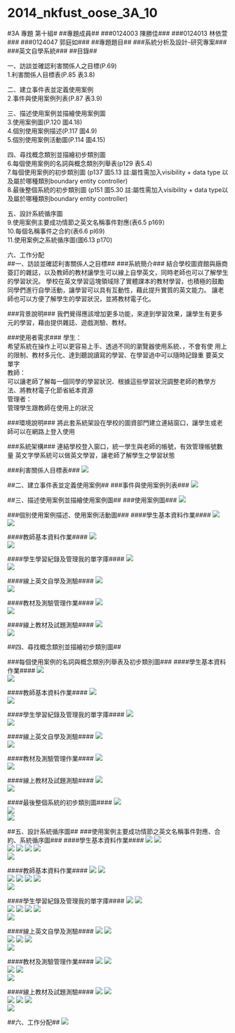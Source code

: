 2014_nkfust_oose_3A_10
======================
#3A 專題 第十組#
##專題成員##
###0124003 陳勝佳###
###0124013 林依萱###
###0124047 郭庭如###
##專題題目##
###系統分析及設計-研究專案###
###英文自學系統###
##目錄##
<p>一、訪談並確認利害關係人之目標(P.69)<br>
1.利害關係人目標表(P.85 表3.8)<br>
<p>二、建立事件表並定義使用案例<br>
	2.事件與使用案例列表(P.87 表3.9)<br>
<p>三、描述使用案例並描繪使用案例圖<br>
	3.使用案例圖(P.120 圖4.18)<br>
4.個別使用案例描述(P.117 圖4.9)<br>
5.個別使用案例活動圖(P.114 圖4.15)<br>
<p>四、尋找概念類別並描繪初步類別圖<br>
	6.每個使用案例的名詞與概念類別列舉表(p129 表5.4)<br>
7.每個使用案例的初步類別圖 (p137 圖5.13 註:屬性需加入visibility + data type 以及屬於哪種類別boundary entity controller)<br>
8.最後整個系統的初步類別圖 (p151 圖5.30 註:屬性需加入visibility + data type以及屬於哪種類別boundary entity controller)<br>
<p>五、設計系統循序圖<br>
9.使用案例主要成功情節之英文名稱事件對應(表6.5 p169）<br>
10.每個名稱事件之合約(表6.6 pl69)<br>
11.使用案例之系統循序圖(圖6.13 p170)<br>
<p>六、工作分配<br>
##一、訪談並確認利害關係人之目標##
###系統簡介###
結合學校圖資館與廠商簽訂的雜誌，以及教師的教材讓學生可以線上自學英文，同時老師也可以了解學生的學習狀況。
學校在英文學習這塊領域除了實體課本的教材學習，也積極的鼓勵同學們進行自學活動，讓學習可以具有互動性，藉此提升實質的英文能力。
讓老師也可以方便了解學生的學習狀況，並將教材電子化。

###背景說明###
我們覺得應該增加更多功能，來達到學習效果，讓學生有更多元的學習，藉由提供雜誌、遊戲測驗、教材。

###使用者需求###
學生：<br>希望系統在操作上可以更容易上手、透過不同的瀏覽器使用系統、，不會有使	用上的限制、教材多元化、達到聽說讀寫的學習、在學習過中可以隨時記錄重	要英文單字<br>
教師：<br>可以讓老師了解每一個同學的學習狀況、根據這些學習狀況調整老師的教學方	法、將教材電子化節省紙本資源<br>
管理者：<br>管理學生跟教師在使用上的狀況

###環境說明###
將此套系統架設在學校的圖資部門建立連結窗口，讓學生或老師可以在網路上登入使用

###系統架構###
連結學校登入窗口，統一學生與老師的帳號，有效管理帳號數量
英文字學系統可以做英文學習，讓老師了解學生之學習狀態

###利害關係人目標表###
<img src="https://flic.kr/p/oZLpEU" /><br>

##二、建立事件表並定義使用案例##
###事件與使用案例列表###
<img src="/img/2.png" /><br>

##三、描述使用案例並描繪使用案例圖##
###使用案例圖###
<img src="/img/3.png" /><br>

###個別使用案例描述、使用案例活動圖###
####學生基本資料作業####
<img src="/img/4.png" /><br>
<img src="/img/5.png" /><br>

####教師基本資料作業####
<img src="/img/6.png" /><br>
<img src="/img/7.png" /><br>

####學生學習紀錄及管理我的單字庫####
<img src="/img/8.png" /><br>
<img src="/img/9.png" /><br>

####線上英文自學及測驗####
<img src="/img/10.png" /><br>
<img src="/img/11.png" /><br>

####教材及測驗管理作業####
<img src="/img/12.png" /><br>
<img src="/img/13.png" /><br>

####線上教材及試題測驗####
<img src="/img/14.png" /><br>
<img src="/img/15.png" /><br>

##四、尋找概念類別並描繪初步類別圖##

###每個使用案例的名詞與概念類別列舉表及初步類別圖###
####學生基本資料作業####
<img src="/img/16.png" /><br>
<img src="/img/17.png" /><br>

####教師基本資料作業####
<img src="/img/18.png" /><br>
<img src="/img/19.png" /><br>

####學生學習紀錄及管理我的單字庫####
<img src="/img/20.png" /><br>
<img src="/img/21.png" /><br>

####線上英文自學及測驗####
<img src="/img/22.png" /><br>
<img src="/img/23.png" /><br>

####教材及測驗管理作業####
<img src="/img/24.png" /><br>
<img src="/img/25.png" /><br>

####線上教材及試題測驗####
<img src="/img/26.png" /><br>
<img src="/img/27.png" /><br>

####最後整個系統的初步類別圖####
<img src="/img/28.png" /><br>
<img src="/img/29.png" /><br>
<img src="/img/30.png" /><br>

##五、設計系統循序圖##
###使用案例主要成功情節之英文名稱事件對應、合約、系統循序圖###
####學生基本資料作業####
<img src="/img/31.png" />
<img src="/img/32.png" /><br>
<img src="/img/33.png" />
<img src="/img/34.png" />
<img src="/img/35.png" />
<img src="/img/36.png" /><br>
<img src="/img/37.png" /><br>

####教師基本資料作業####
<img src="/img/38.png" />
<img src="/img/39.png" /><br>
<img src="/img/40.png" />
<img src="/img/41.png" />
<img src="/img/42.png" />
<img src="/img/43.png" /><br>
<img src="/img/44.png" /><br>

####學生學習紀錄及管理我的單字庫####
<img src="/img/45.png" />
<img src="/img/46.png" /><br>
<img src="/img/47.png" />
<img src="/img/48.png" />
<img src="/img/49.png" />
<img src="/img/50.png" /><br>
<img src="/img/51.png" /><br>

####線上英文自學及測驗####
<img src="/img/52.png" />
<img src="/img/53.png" /><br>
<img src="/img/54.png" />
<img src="/img/55.png" />
<img src="/img/56.png" /><br>
<img src="/img/57.png" /><br>


####教材及測驗管理作業####
<img src="/img/58.png" />
<img src="/img/59.png" /><br>
<img src="/img/60.png" />
<img src="/img/61.png" /><br>
<img src="/img/62.png" /><br>

####線上教材及試題測驗####
<img src="/img/63.png" />
<img src="/img/64.png" /><br>
<img src="/img/65.png" />
<img src="/img/66.png" />
<img src="/img/67.png" /><br>
<img src="/img/68.png" /><br>


##六、工作分配##
<img src="/img/69.png" /><br>
